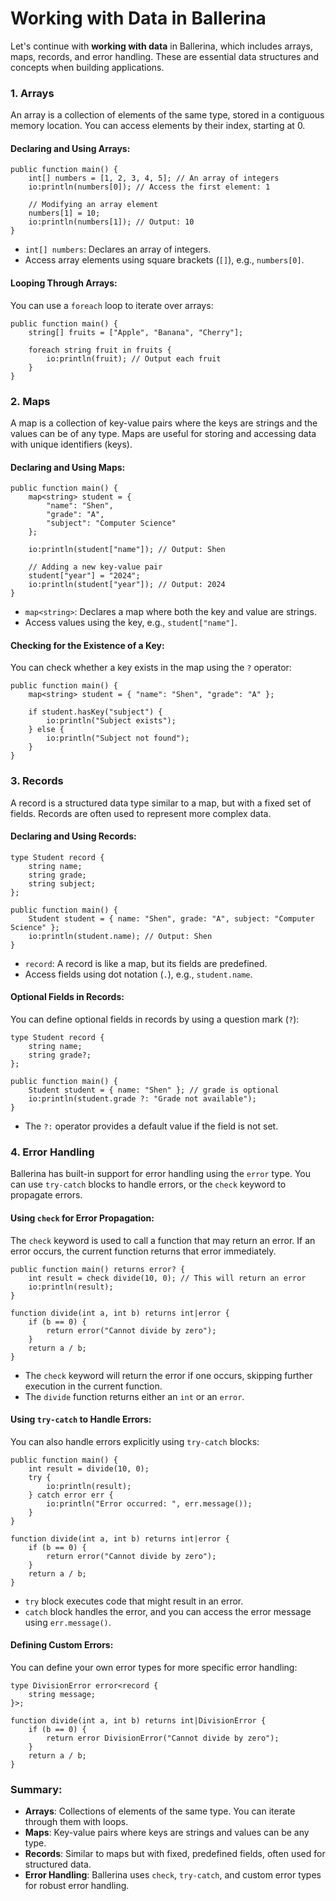 
# Working with Data in Ballerina

Let's continue with **working with data** in Ballerina, which includes arrays, maps, records, and error handling. These are essential data structures and concepts when building applications.

### 1. **Arrays**
An array is a collection of elements of the same type, stored in a contiguous memory location. You can access elements by their index, starting at 0.

#### Declaring and Using Arrays:
```ballerina
public function main() {
    int[] numbers = [1, 2, 3, 4, 5]; // An array of integers
    io:println(numbers[0]); // Access the first element: 1

    // Modifying an array element
    numbers[1] = 10;
    io:println(numbers[1]); // Output: 10
}
```

- `int[] numbers`: Declares an array of integers.
- Access array elements using square brackets (`[]`), e.g., `numbers[0]`.

#### Looping Through Arrays:
You can use a `foreach` loop to iterate over arrays:

```ballerina
public function main() {
    string[] fruits = ["Apple", "Banana", "Cherry"];

    foreach string fruit in fruits {
        io:println(fruit); // Output each fruit
    }
}
```

### 2. **Maps**
A map is a collection of key-value pairs where the keys are strings and the values can be of any type. Maps are useful for storing and accessing data with unique identifiers (keys).

#### Declaring and Using Maps:
```ballerina
public function main() {
    map<string> student = {
        "name": "Shen",
        "grade": "A",
        "subject": "Computer Science"
    };

    io:println(student["name"]); // Output: Shen

    // Adding a new key-value pair
    student["year"] = "2024";
    io:println(student["year"]); // Output: 2024
}
```

- `map<string>`: Declares a map where both the key and value are strings.
- Access values using the key, e.g., `student["name"]`.

#### Checking for the Existence of a Key:
You can check whether a key exists in the map using the `?` operator:

```ballerina
public function main() {
    map<string> student = { "name": "Shen", "grade": "A" };

    if student.hasKey("subject") {
        io:println("Subject exists");
    } else {
        io:println("Subject not found");
    }
}
```

### 3. **Records**
A record is a structured data type similar to a map, but with a fixed set of fields. Records are often used to represent more complex data.

#### Declaring and Using Records:
```ballerina
type Student record {
    string name;
    string grade;
    string subject;
};

public function main() {
    Student student = { name: "Shen", grade: "A", subject: "Computer Science" };
    io:println(student.name); // Output: Shen
}
```

- `record`: A record is like a map, but its fields are predefined.
- Access fields using dot notation (`.`), e.g., `student.name`.

#### Optional Fields in Records:
You can define optional fields in records by using a question mark (`?`):

```ballerina
type Student record {
    string name;
    string grade?;
};

public function main() {
    Student student = { name: "Shen" }; // grade is optional
    io:println(student.grade ?: "Grade not available");
}
```

- The `?:` operator provides a default value if the field is not set.

### 4. **Error Handling**
Ballerina has built-in support for error handling using the `error` type. You can use `try-catch` blocks to handle errors, or the `check` keyword to propagate errors.

#### Using `check` for Error Propagation:
The `check` keyword is used to call a function that may return an error. If an error occurs, the current function returns that error immediately.

```ballerina
public function main() returns error? {
    int result = check divide(10, 0); // This will return an error
    io:println(result);
}

function divide(int a, int b) returns int|error {
    if (b == 0) {
        return error("Cannot divide by zero");
    }
    return a / b;
}
```

- The `check` keyword will return the error if one occurs, skipping further execution in the current function.
- The `divide` function returns either an `int` or an `error`.

#### Using `try-catch` to Handle Errors:
You can also handle errors explicitly using `try-catch` blocks:

```ballerina
public function main() {
    int result = divide(10, 0);
    try {
        io:println(result);
    } catch error err {
        io:println("Error occurred: ", err.message());
    }
}

function divide(int a, int b) returns int|error {
    if (b == 0) {
        return error("Cannot divide by zero");
    }
    return a / b;
}
```

- `try` block executes code that might result in an error.
- `catch` block handles the error, and you can access the error message using `err.message()`.

#### Defining Custom Errors:
You can define your own error types for more specific error handling:

```ballerina
type DivisionError error<record {
    string message;
}>;

function divide(int a, int b) returns int|DivisionError {
    if (b == 0) {
        return error DivisionError("Cannot divide by zero");
    }
    return a / b;
}
```

### Summary:
- **Arrays**: Collections of elements of the same type. You can iterate through them with loops.
- **Maps**: Key-value pairs where keys are strings and values can be any type.
- **Records**: Similar to maps but with fixed, predefined fields, often used for structured data.
- **Error Handling**: Ballerina uses `check`, `try-catch`, and custom error types for robust error handling.


